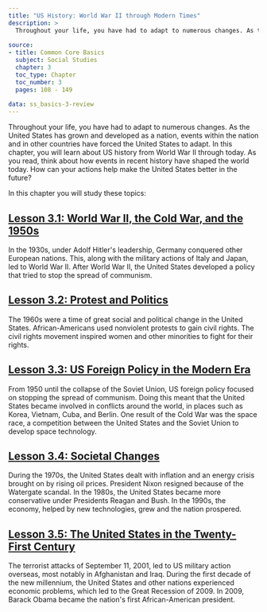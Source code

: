 ```yaml
---
title: "US History: World War II through Modern Times"
description: >
  Throughout your life, you have had to adapt to numerous changes. As the United States has grown and developed as a nation, events within the nation and in other countries have forced the United States to adapt. In this chapter, you will learn about US history from World War II through today. As you read, think about how events in recent history have shaped the world today. How can your actions help make the United States better in the future?
  
source:
- title: Common Core Basics
  subject: Social Studies
  chapter: 3
  toc_type: Chapter
  toc_number: 3
  pages: 108 - 149
  
data: ss_basics-3-review
---
```

Throughout your life, you have had to adapt to numerous changes. As the United States has grown and developed as a nation, events within the nation and in other countries have forced the United States to adapt. In this chapter, you will learn about US history from World War II through today. As you read, think about how events in recent history have shaped the world today. How can your actions help make the United States better in the future?

In this chapter you will study these topics:

## [Lesson 3.1: World War II, the Cold War, and the 1950s](lesson-3.1)

In the 1930s, under Adolf Hitler's leadership, Germany conquered other European nations. This, along with the military actions of Italy and Japan, led to World War II. After World War II, the United States developed a policy that tried to stop the spread of communism.

## [Lesson 3.2: Protest and Politics](lesson-3.2)

The 1960s were a time of great social and political change in the United States. African-Americans used nonviolent protests to gain civil rights. The civil rights movement inspired women and other minorities to fight for their rights.

## [Lesson 3.3: US Foreign Policy in the Modern Era](lesson-3.3)

From 1950 until the collapse of the Soviet Union, US foreign policy focused on stopping the spread of communism. Doing this meant that the United States became involved in conflicts around the world, in places such as Korea, Vietnam, Cuba, and Berlin. One result of the Cold War was the space race, a competition between the United States and the Soviet Union to develop space technology.

## [Lesson 3.4: Societal Changes](lesson-3.4)

During the 1970s, the United States dealt with inflation and an energy crisis brought on by rising oil prices. President Nixon resigned because of the Watergate scandal. In the 1980s, the United States became more conservative under Presidents Reagan and Bush. In the 1990s, the economy, helped by new technologies, grew and the nation prospered.

## [Lesson 3.5: The United States in the Twenty-First Century](lesson-3.5)

The terrorist attacks of September 11, 2001, led to US military action overseas, most notably in Afghanistan and Iraq. During the first decade of the new millennium, the United States and other nations experienced economic problems, which led to the Great Recession of 2009. In 2009, Barack Obama became the nation's first African-American president.